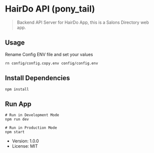 # HairDo API (pony_tail)

> Backend API Server for HairDo App, this is a Salons Directory web app.

## Usage

Rename Config ENV file and set your values
```
rn config/config.copy.env config/config.env
```

## Install Dependencies
```
npm install
```

## Run App
```
# Run in Development Mode
npm run dev

# Run in Production Mode
npm start
```

- Version: 1.0.0
- License: MIT